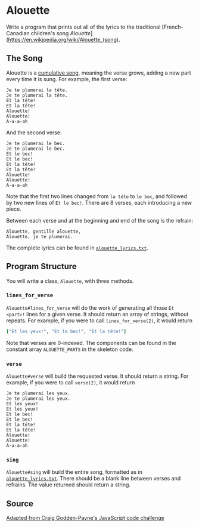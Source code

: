 # Alouette

Write a program that prints out all of the lyrics to the traditional [French-Canadian children's song _Alouette_](https://en.wikipedia.org/wiki/Alouette_(song).

## The Song
Alouette is a [cumulative song](https://en.wikipedia.org/wiki/Cumulative_song), meaning the verse grows, adding a new part every time it is sung. For example, the first verse:

```
Je te plumerai la tête.
Je te plumerai la tête.
Et la tête!
Et la tête!
Alouette!
Alouette!
A-a-a-ah
```

And the second verse:

```
Je te plumerai le bec.
Je te plumerai le bec.
Et le bec!
Et le bec!
Et la tête!
Et la tête!
Alouette!
Alouette!
A-a-a-ah
```

Note that the first two lines changed from `la tête` to `le bec`, and followed by two new lines of `Et le bec!`. There are 8 verses, each introducing a new piece.

Between each verse and at the beginning and end of the song is the refrain:

```
Alouette, gentille alouette,
Alouette, je te plumerai.
```

The complete lyrics can be found in [`alouette_lyrics.txt`](alouette_lyrics.txt).

## Program Structure
You will write a class, `Alouette`, with three methods.

### `lines_for_verse`
`Alouette#lines_for_verse` will do the work of generating all those `Et <part>!` lines for a given verse. It should return an array of strings, without repeats. For example, if you were to call `lines_for_verse(2)`, it would return

```ruby
["Et les yeux!", "Et le bec!", "Et la tête!"]
```

Note that verses are 0-indexed. The components can be found in the constant array `ALOUETTE_PARTS` in the skeleton code.

### `verse`
`Alouette#verse` will build the requested verse. It should return a string. For example, if you were to call `verse(2)`, it would return

```
Je te plumerai les yeux.
Je te plumerai les yeux.
Et les yeux!
Et les yeux!
Et le bec!
Et le bec!
Et la tête!
Et la tête!
Alouette!
Alouette!
A-a-a-ah
```

### `sing`
`Alouette#sing` will build the entire song, formatted as in [`alouette_lyrics.txt`](alouette_lyrics.txt). There should be a blank line between verses and refrains. The value returned should return a string.

## Source
[Adapted from Craig Godden-Payne's JavaScript code challenge](http://craig.goddenpayne.co.uk/2015/12/12-days-of-christmas-code-kata.html)
